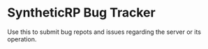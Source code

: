 # SyntheticRP Bug Tracker

Use this to submit bug repots and issues regarding the server or its operation.
